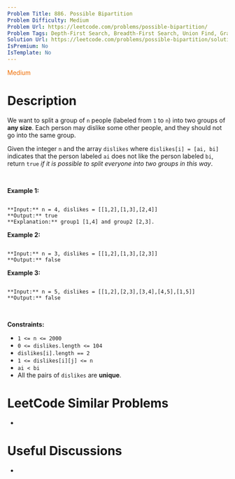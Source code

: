 ```yaml
---
Problem Title: 886. Possible Bipartition
Problem Difficulty: Medium
Problem Url: https://leetcode.com/problems/possible-bipartition/
Problem Tags: Depth-First Search, Breadth-First Search, Union Find, Graph
Solution Url: https://leetcode.com/problems/possible-bipartition/solution/
IsPremium: No
IsTemplate: No
---
```


<span style="color: rgb(239, 108, 0);">Medium</span>

# Description

We want to split a group of `n` people (labeled from `1` to `n`) into two groups of **any size**. Each person may dislike some other people, and they should not go into the same group.


Given the integer `n` and the array `dislikes` where `dislikes[i] = [ai, bi]` indicates that the person labeled `ai` does not like the person labeled `bi`, return `true` *if it is possible to split everyone into two groups in this way*.


 


**Example 1:**



```

**Input:** n = 4, dislikes = [[1,2],[1,3],[2,4]]
**Output:** true
**Explanation:** group1 [1,4] and group2 [2,3].

```

**Example 2:**



```

**Input:** n = 3, dislikes = [[1,2],[1,3],[2,3]]
**Output:** false

```

**Example 3:**



```

**Input:** n = 5, dislikes = [[1,2],[2,3],[3,4],[4,5],[1,5]]
**Output:** false

```

 


**Constraints:**


* `1 <= n <= 2000`
* `0 <= dislikes.length <= 104`
* `dislikes[i].length == 2`
* `1 <= dislikes[i][j] <= n`
* `ai < bi`
* All the pairs of `dislikes` are **unique**.




# LeetCode Similar Problems

- []()

# Useful Discussions

- []()
